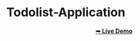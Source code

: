 # Todolist-Application


<div align="center">

<a href="https://sameerreddy213.github.io/wikipedia-search-application/"><strong>➥ Live Demo</strong></a>
</div>
